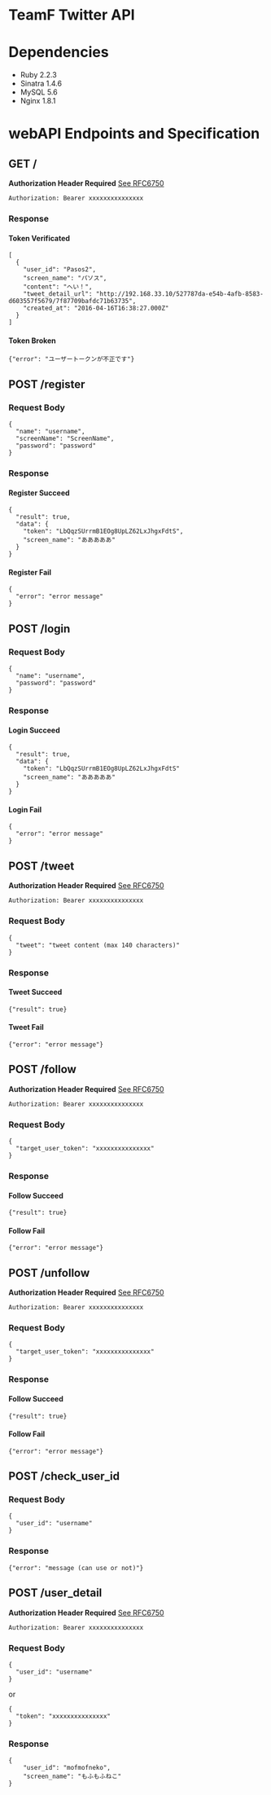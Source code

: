 # TeamF Twitter API

# Dependencies
- Ruby 2.2.3
- Sinatra 1.4.6
- MySQL 5.6
- Nginx 1.8.1

# webAPI Endpoints and Specification

## GET /
**Authorization Header Required**
[See RFC6750](https://tools.ietf.org/html/rfc6750)

`Authorization: Bearer xxxxxxxxxxxxxxx`

### Response
#### Token Verificated
```:json
[
  {
    "user_id": "Pasos2",
    "screen_name": "パソス",
    "content": "へい！",
    "tweet_detail_url": "http://192.168.33.10/527787da-e54b-4afb-8583-d603557f5679/7f87709bafdc71b63735",
    "created_at": "2016-04-16T16:38:27.000Z"
  }
]

```
#### Token Broken
```:json
{"error": "ユーザートークンが不正です"}
```

## POST /register
### Request Body
```:json
{
  "name": "username",
  "screenName": "ScreenName",
  "password": "password"
}
```

### Response
#### Register Succeed
```:json
{
  "result": true,
  "data": {
    "token": "LbQqzSUrrmB1EOg8UpLZ62LxJhgxFdtS",
    "screen_name": "あああああ"
  }
}
```
#### Register Fail
```:json
{
  "error": "error message"
}
```

## POST /login
### Request Body
```:json
{
  "name": "username",
  "password": "password"
}
```

### Response
#### Login Succeed
```:json
{
  "result": true,
  "data": {
    "token": "LbQqzSUrrmB1EOg8UpLZ62LxJhgxFdtS"
    "screen_name": "あああああ"
  }
}
```

#### Login Fail
```:json
{
  "error": "error message"
}
```

## POST /tweet
**Authorization Header Required**
[See RFC6750](https://tools.ietf.org/html/rfc6750)

`Authorization: Bearer xxxxxxxxxxxxxxx`

### Request Body
```:json
{
  "tweet": "tweet content (max 140 characters)"
}
```

### Response
#### Tweet Succeed
```:json
{"result": true}
```

#### Tweet Fail
```:json
{"error": "error message"}
```

## POST /follow
**Authorization Header Required**
[See RFC6750](https://tools.ietf.org/html/rfc6750)

`Authorization: Bearer xxxxxxxxxxxxxxx`

### Request Body
```:json
{
  "target_user_token": "xxxxxxxxxxxxxxx"
}
```

### Response
#### Follow Succeed
```:json
{"result": true}
```

#### Follow Fail
```:json
{"error": "error message"}
```

## POST /unfollow
**Authorization Header Required**
[See RFC6750](https://tools.ietf.org/html/rfc6750)

`Authorization: Bearer xxxxxxxxxxxxxxx`

### Request Body
```:json
{
  "target_user_token": "xxxxxxxxxxxxxxx"
}
```

### Response
#### Follow Succeed
```:json
{"result": true}
```

#### Follow Fail
```:json
{"error": "error message"}
```

## POST /check_user_id
### Request Body
```:json
{
  "user_id": "username"
}
```

### Response
```:json
{"error": "message (can use or not)"}
```

## POST /user_detail
**Authorization Header Required**
[See RFC6750](https://tools.ietf.org/html/rfc6750)

`Authorization: Bearer xxxxxxxxxxxxxxx`

### Request Body
```:json
{
  "user_id": "username"
}
```

or
```:json
{
  "token": "xxxxxxxxxxxxxxx"
}
```

### Response
```:json
{
    "user_id": "mofmofneko",
    "screen_name": "もふもふねこ"
}
```

